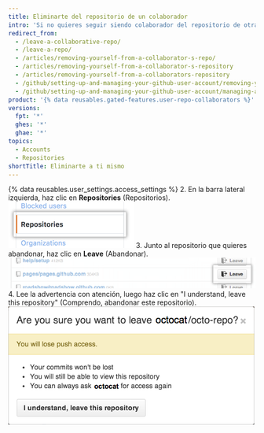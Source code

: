 ```yaml
---
title: Eliminarte del repositorio de un colaborador
intro: 'Si no quieres seguir siendo colaborador del repositorio de otra persona, te puedes eliminar.'
redirect_from:
  - /leave-a-collaborative-repo/
  - /leave-a-repo/
  - /articles/removing-yourself-from-a-collaborator-s-repo/
  - /articles/removing-yourself-from-a-collaborator-s-repository
  - /articles/removing-yourself-from-a-collaborators-repository
  - /github/setting-up-and-managing-your-github-user-account/removing-yourself-from-a-collaborators-repository
  - /github/setting-up-and-managing-your-github-user-account/managing-access-to-your-personal-repositories/removing-yourself-from-a-collaborators-repository
product: '{% data reusables.gated-features.user-repo-collaborators %}'
versions:
  fpt: '*'
  ghes: '*'
  ghae: '*'
topics:
  - Accounts
  - Repositories
shortTitle: Eliminarte a ti mismo
---
```


{% data reusables.user_settings.access_settings %}
2. En la barra lateral izquierda, haz clic en **Repositories** (Repositorios). ![Pestaña Repositories (Repositorios)](/assets/images/help/settings/settings-sidebar-repositories.png)
3. Junto al repositorio que quieres abandonar, haz clic en **Leave** (Abandonar). ![Botón Leave (Abandonar)](/assets/images/help/repository/repo-leave.png)
4. Lee la advertencia con atención, luego haz clic en "I understand, leave this repository" (Comprendo, abandonar este repositorio). ![Cuadro de diálogo con advertencia sobre el abandono](/assets/images/help/repository/repo-leave-confirmation.png)
